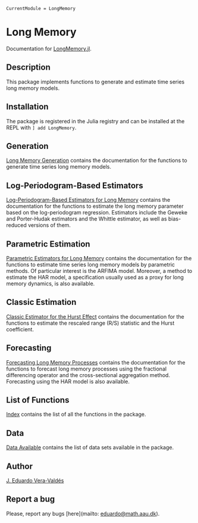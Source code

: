 ```@meta
CurrentModule = LongMemory
```

# Long Memory

Documentation for [LongMemory.jl](https://github.com/everval/LongMemory.jl).

## Description
This package implements functions to generate and estimate time series long memory models.

## Installation
The package is registered in the Julia registry and can be installed at the REPL with `] add LongMemory`.

## Generation

[Long Memory Generation](@ref) contains the documentation for the functions to generate time series long memory models.

## Log-Periodogram-Based Estimators

[Log-Periodogram-Based Estimators for Long Memory](@ref) contains the documentation for the functions to estimate the long memory parameter based on the log-periodogram regression. Estimators include the Geweke and Porter-Hudak estimators and the Whittle estimator, as well as bias-reduced versions of them.

## Parametric Estimation

[Parametric Estimators for Long Memory](@ref) contains the documentation for the functions to estimate time series long memory models by parametric methods. Of particular interest is the ARFIMA model. Moreover, a method to estimate the HAR model, a specification usually used as a proxy for long memory dynamics, is also available.

## Classic Estimation

[Classic Estimator for the Hurst Effect](@ref) contains the documentation for the functions to estimate the rescaled range (R/S) statistic and the Hurst coefficient.

## Forecasting

[Forecasting Long Memory Processes](@ref) contains the documentation for the functions to forecast long memory processes using the fractional differencing operator and the cross-sectional aggregation method. Forecasting using the HAR model is also available.

## List of Functions

[Index](@ref) contains the list of all the functions in the package.

## Data

[Data Available](@ref) contains the list of data sets available in the package.


## Author
[J. Eduardo Vera-Valdés](https://everval.github.io/)

## Report a bug
Please, report any bugs [here](mailto: eduardo@math.aau.dk).
